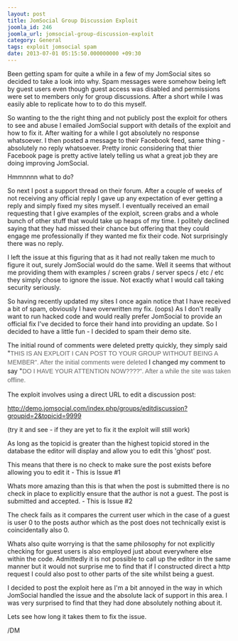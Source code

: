 ```yaml
---
layout: post
title: JomSocial Group Discussion Exploit
joomla_id: 246
joomla_url: jomsocial-group-discussion-exploit
category: General
tags: exploit jomsocial spam
date: 2013-07-01 05:15:50.000000000 +09:30
---
```

<p>Been getting spam for quite a while in a few of my JomSocial sites so decided to take a look into why.&nbsp;Spam messages were somehow being left by guest users even though guest access was disabled and permissions were set to members only for group discussions.&nbsp;After a short while I was easily able to replicate how to to do this myself.</p>
<p>So wanting to the the right thing and not publicly post the exploit for others to see and abuse I emailed JomSocial support with details of the exploit and how to fix it. After waiting for a while I got absolutely no response whatsoever. I then posted a message to their Facebook feed, same thing - absolutely no reply whatsoever. Pretty ironic considering that thier Facebook page is pretty active lately telling us what a great job they are doing improving JomSocial.</p>
<p>Hmmnnnn what to do?</p>
<p>So next I post a support thread on their forum. After a couple of weeks of not receiving any official reply I gave up any expectation of ever getting a reply and simply fixed my sites myself. I eventually received an email requesting that I give examples of the exploit, screen grabs and a whole bunch of other stuff that would take up heaps of my time. I politely declined saying that they had missed their chance but offering that they could engage me professionally if they wanted me fix their code. Not surprisingly there was no reply.</p>
<p>I left the issue at this figuring that as it had not really taken me much to figure it out, surely JomSocial would do the same. Well it seems that without me providing them with examples / screen grabs / server specs / etc / etc they simply chose to ignore the issue. Not exactly what I would call taking security seriously.</p>
<p>So having recently updated my sites I once again notice that I have received a bit of spam, obviously I have overwritten my fix. (oops) As I don't really want to run hacked code and would really prefer JomSocial to provide an official fix I've decided to force their hand into providing an update. So I decided to have a little fun - I decided to spam their demo site.</p>
<p>The initial round of comments were deleted pretty quickly, they simply said "<span style="color: #666666; font-family: Arial, sans-serif; line-height: 20px; text-align: left;">THIS IS AN EXPLOIT I CAN POST TO YOUR GROUP WITHOUT BEING A MEMBER". After the initial comments were deleted</span>&nbsp;I changed my comment to say "<span style="color: #666666; font-family: Arial, sans-serif; line-height: 20px; text-align: left;">DO I HAVE YOUR ATTENTION NOW????". After a while the site was taken offline.</span></p>
<p>The exploit involves using a direct URL to edit a discussion post:</p>
<p><a href="http://demo.jomsocial.com/index.php/groups/editdiscussion?groupid=2&amp;topicid=9999">http://demo.jomsocial.com/index.php/groups/editdiscussion?groupid=2&amp;topicid=9999</a></p>
<p>(try it and see - if they are yet to fix it the exploit will still work)</p>
<p>As long as the topicid is greater than the highest topicid stored in the database the editor will display and allow you to edit this 'ghost' post.&nbsp;</p>
<p>This means that there is no check to make sure the post exists before allowing you to edit it - This is Issue #1</p>
<p>Whats more amazing than this is that when the post is submitted there is no check in place to explicitly ensure that the author is not a guest. The post is submitted and accepted. - This is Issue #2</p>
<p>The check fails as it compares the current user which in the case of a guest is user 0 to the posts author which as the post does not technically exist is coincidentally also 0.</p>
<p>Whats also quite worrying is that the same philosophy for not explicitly checking for guest users is also employed just about everywhere else within the code. Admittedly it is not possible to call up the editor in the same manner but it would not surprise me to find that if I constructed direct a http request I could also post to other parts of the site whilst being a guest.</p>
<p>I decided to post the exploit here as I'm a bit annoyed in the way in which JomSocial handled the issue and the absolute lack of support in this area. I was very surprised to find that they had done absolutely nothing about it.</p>
<p>Lets see how long it takes them to fix the issue.</p>
<p>/DM</p>
<p>&nbsp;</p>

